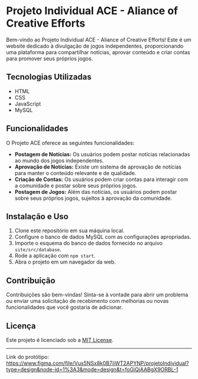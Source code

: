 # Projeto Individual ACE - Aliance of Creative Efforts

Bem-vindo ao Projeto Individual ACE - Aliance of Creative Efforts! Este é um website dedicado à divulgação de jogos independentes, proporcionando uma plataforma para compartilhar notícias, aprovar conteúdo e criar contas para promover seus próprios jogos.

## Tecnologias Utilizadas

- HTML
- CSS
- JavaScript
- MySQL

## Funcionalidades

O Projeto ACE oferece as seguintes funcionalidades:

- **Postagem de Notícias:** Os usuários podem postar notícias relacionadas ao mundo dos jogos independentes.
- **Aprovação de Notícias:** Existe um sistema de aprovação de notícias para manter o conteúdo relevante e de qualidade.
- **Criação de Contas:** Os usuários podem criar contas para interagir com a comunidade e postar sobre seus próprios jogos.
- **Postagem de Jogos:** Além das notícias, os usuários podem postar sobre seus próprios jogos, sujeitos à aprovação da comunidade.

## Instalação e Uso

1. Clone este repositório em sua máquina local.
2. Configure o banco de dados MySQL com as configurações apropriadas.
3. Importe o esquema do banco de dados fornecido no arquivo `site/src/database`.
4. Rode a aplicação com `npm start`.
5. Abra o projeto em um navegador da web.

## Contribuição

Contribuições são bem-vindas! Sinta-se à vontade para abrir um problema ou enviar uma solicitação de recebimento com melhorias ou novas funcionalidades que você gostaria de adicionar.

## Licença

Este projeto é licenciado sob a [MIT License](LICENSE).

---

Link do protótipo: https://www.figma.com/file/Vus5NSx8k0B7iiWT2APYNP/projetoIndividual?type=design&node-id=1%3A3&mode=design&t=foGiQjAABgX9ORBL-1
